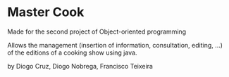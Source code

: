 # Master Cook

Made for the second project of Object-oriented programming

Allows the management (insertion of information, consultation, editing, ...) of the editions of a cooking show using java.

by Diogo Cruz, Diogo Nobrega, Francisco Teixeira